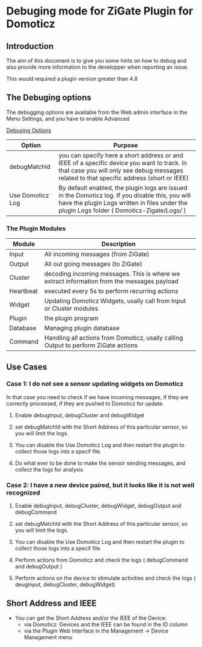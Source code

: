 # Debuging mode for ZiGate Plugin for Domoticz

## Introduction

The aim of this document is to give you some hints on how to debug and also provide more information to the developper when reporting an issue.

This would required a plugin version greater than 4.8


## The Debuging options

The debugging options are available from the Web admin interface in the Menu Settings, and you have to enable Advanced

[Debuging Options](https://github.com/pipiche38/Domoticz-Zigate-Wiki/blob/master/Images/debugingOptions.png)

| Option | Purpose |
| ------- | -------- |
| debugMatchId | you can specify here a short address or and IEEE of a specific device you want to track. In that case you will only see debug messages related to that specific address (short or IEEE) |
| Use Domoticz Log | By default enabled, the plugin logs are issued in the Domoticz log. If you disable this, you will have the plugin Logs written in files under the plugin Logs folder ( Domoticz-Zigate/Logs/ ) |

### The Plugin Modules

| Module | Description |
| ------ | ----------- |
| Input  | All incoming messages (from ZiGate) |
| Output | All out going messages (to ZiGate) |
| Cluster | decoding incoming messages. This is where we extract information from the messages payload |
| Heartbeat | executed every 5s to perform recurring actions |
| Widget | Updating Domoticz Widgets, usally call from Input or Cluster modules |
| Plugin | the plugin program |
| Database | Managing plugin database |
| Command | Handling all actions from Domoticz, usally calling Output to perform ZiGate actions |


## Use Cases

### Case 1: I do not see a sensor updating widgets on Domoticz

In that case you need to check if we have incoming messages, if they are correctly processed, if they are pushed to Domoticz for update.

1. Enable debugInput, debugCluster and debugWidget
1. set debugMatchId with the Short Address of this particular sensor, so you will limit the logs.
1. You can disable the Use Domoticz Log and then restart the plugin to collect those logs into a specif file.

1. Do what ever to be done to make the sensor sending messages, and collect the logs for analysis


### Case 2: I have a new device paired, but it looks like it is not well recognized

1. Enable debugInput, debugCluster, debugWidget, debugOutput and debugCommand
1. set debugMatchId with the Short Address of this particular sensor, so you will limit the logs.
1. You can disable the Use Domoticz Log and then restart the plugin to collect those logs into a specif file.

1. Perform actions from Domoticz and check the logs ( debugCommand and debugOutput )
1. Perform actions on the device to stimulate activities and check the logs ( deugInput, debugCluster, debugWidget)




## Short Address and IEEE

* You can get the Short Address and/or the IEEE of the Device:
  * via Domoticz: Devices and the IEEE can be found in the ID column
  * via the Plugin Web Interface in the Management -> Device Management menu
  
